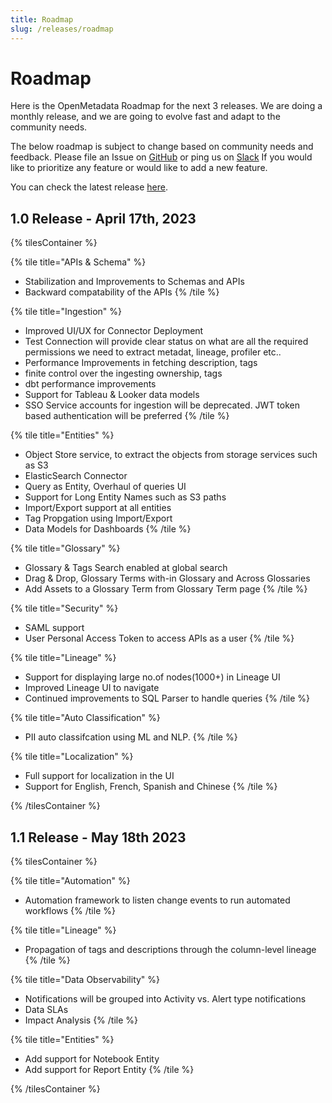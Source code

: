 ```yaml
---
title: Roadmap
slug: /releases/roadmap
---
```


# Roadmap

Here is the OpenMetadata Roadmap for the next 3 releases. We are doing a monthly release, and we are going to evolve fast
and adapt to the community needs.

The below roadmap is subject to change based on community needs and feedback. Please file an Issue on [GitHub](https://github.com/open-metadata/OpenMetadata/issues) 
or ping us on [Slack](https://slack.open-metadata.org/) If you would like to prioritize any feature or would like to add a new feature.

You can check the latest release [here](/releases/all-releases).


## 1.0 Release - April 17th, 2023

{% tilesContainer %}

{% tile title="APIs & Schema" %}
- Stabilization and Improvements to Schemas and APIs
- Backward compatability of the APIs
{% /tile %}

{% tile title="Ingestion" %}
- Improved UI/UX for Connector Deployment
- Test Connection will provide clear status on what are all the required permissions we need to extract metadat, lineage, profiler etc..
- Performance Improvements in fetching description, tags
- finite control over the ingesting ownership, tags
- dbt performance improvements
- Support for Tableau & Looker data models
- SSO Service accounts for ingestion will be deprecated. JWT token based authentication will be preferred
{% /tile %}

{% tile title="Entities" %}
- Object Store service, to extract the objects from storage services such as S3
- ElasticSearch Connector
- Query as Entity, Overhaul of queries UI
- Support for Long Entity Names such as S3 paths
- Import/Export support at all entities
- Tag Propgation using Import/Export
- Data Models for Dashboards
{% /tile %}

{% tile title="Glossary" %}
- Glossary & Tags Search enabled at global search
- Drag & Drop, Glossary Terms with-in Glossary and Across Glossaries
- Add Assets to a Glossary Term from Glossary Term page
{% /tile %}

{% tile title="Security" %}
- SAML support
- User Personal Access Token to access APIs as a user
{% /tile %}

{% tile title="Lineage" %}
- Support for displaying large no.of nodes(1000+) in Lineage UI
- Improved Lineage UI to navigate
- Continued improvements to SQL Parser to handle queries
{% /tile %}

{% tile title="Auto Classification" %}
- PII auto classifcation using ML and NLP.
{% /tile %}

{% tile title="Localization" %}
- Full support for localization in the UI
- Support for English, French, Spanish and Chinese
{% /tile %}

{% /tilesContainer %}


## 1.1 Release - May 18th 2023

{% tilesContainer %}

{% tile title="Automation" %}
- Automation framework to listen change events to run automated workflows
{% /tile %}

{% tile title="Lineage" %}
- Propagation of tags and descriptions through the column-level lineage
{% /tile %}

{% tile title="Data Observability" %}
- Notifications will be grouped into Activity vs. Alert type notifications
- Data SLAs
- Impact Analysis
{% /tile %}

{% tile title="Entities" %}
- Add support for Notebook Entity
- Add support for Report Entity
{% /tile %}

{% /tilesContainer %}
